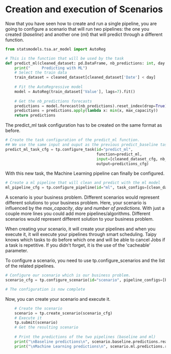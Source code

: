 # Creation and execution of Scenarios

Now that you have seen how to create and run a single pipeline, you are going to configure a scenario that will run two pipelines: the one you created (*baseline*) and another one (*ml*) that will predict through a different function.

```python      
from statsmodels.tsa.ar_model import AutoReg

# This is the function that will be used by the task
def predict_ml(cleaned_dataset: pd.DataFrame, nb_predictions: int, day: dt.datetime, max_capacity: int):
    print("     Predicting with ML")
    # Select the train data
    train_dataset = cleaned_dataset[cleaned_dataset['Date'] < day]
    
    # Fit the AutoRegressive model
    model = AutoReg(train_dataset['Value'], lags=7).fit()
    
    # Get the nb_predictions forecasts
    predictions = model.forecast(nb_predictions).reset_index(drop=True)
    predictions = predictions.apply(lambda x: min(x, max_capacity))
    return predictions
```

The predict_ml task configuration has to be created on the same format as before.

```python   
# Create the task configuration of the predict_ml function.
## We use the same input and ouput as the previous predict_baseline task but we change the funtion
predict_ml_task_cfg = tp.configure_task(id="predict_ml",
                                        function=predict_ml,
                                        input=[cleaned_dataset_cfg, nb_predictions_cfg, day_cfg, max_capacity_cfg],
                                        output=predictions_cfg)
```

With this new task, the Machine Learning pipeline can finally be configured.

```python   
# Create a ml pipeline that will clean and predict with the ml model
ml_pipeline_cfg = tp.configure_pipeline(id="ml", task_configs=[clean_data_task_cfg, predict_ml_task_cfg])
```

A scenario is your business problem. Different scenarios would represent different solutions to your business problem. Here, your scenario is influenced by the *max_capacity*, *day* and *number of predictions*. With just a couple more lines you could add more pipelines/algorithms. Different scenarios would represent different solution to your business problem.

When creating your scenario, it will create your pipelines and when you execute it, it will execute your pipelines through smart scheduling. Taipy knows which tasks to do before which one and will be able to cancel Jobs if a task is repetitive. If you didn't forget, it is the use of the 'cacheable' parameter.

To configure a scenario, you need to use tp.configure_scenarios and the list of the related pipelines.
```python   
# Configure our scenario which is our business problem.
scenario_cfg = tp.configure_scenario(id="scenario", pipeline_configs=[baseline_pipeline_cfg, ml_pipeline_cfg]) 

# The configuration is now complete
```

Now, you can create your scenario and execute it.


```python
    # Create the scenario
    scenario = tp.create_scenario(scenario_cfg)
    # Execute it
    tp.submit(scenario)
    # Get the resulting scenario
    
    # Print the predictions of the two pipelines (baseline and ml)
    print("\nBaseline predictions\n", scenario.baseline.predictions.read())
    print("\nMachine Learning predictions\n", scenario.ml.predictions.read())        
```